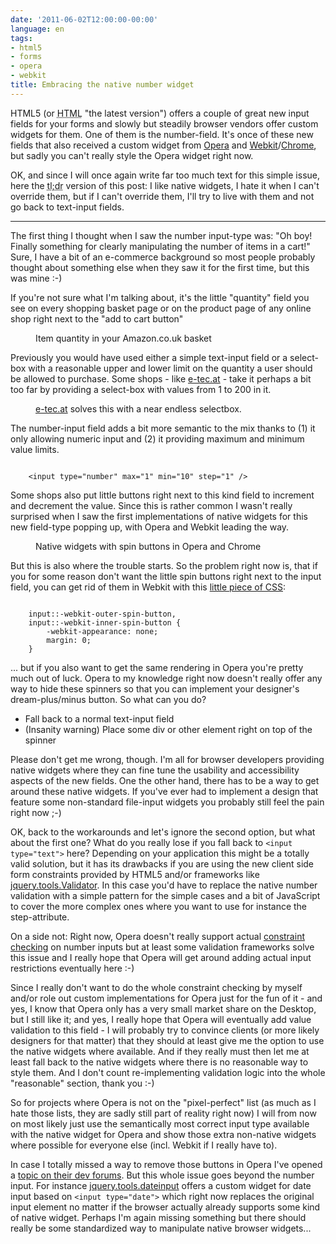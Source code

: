 ```yaml
---
date: '2011-06-02T12:00:00-00:00'
language: en
tags:
- html5
- forms
- opera
- webkit
title: Embracing the native number widget
---
```



HTML5 (or <abbr title="Hypertext markup language">HTML</abbr> "the latest version") offers a couple of great new input fields for your forms and slowly but steadily browser vendors offer custom widgets for them. One of them is the number-field. It's once of these new fields that also received a custom widget from [Opera](http://opera.com) and [Webkit](http://www.webkit.org/)/[Chrome](http://www.google.com/chrome/), but sadly you can't really style the Opera widget right now.

<p class="tldr">OK, and since I will once again write far too much text for this simple issue, here the <abbr title="Too long; did not read">tl;dr</abbr> version of this post: I like native widgets, I hate it when I can't override them, but if I can't override them, I'll try to live with them and not go back to text-input fields.</p>

-----------------------

The first thing I thought when I saw the number input-type was: "Oh boy! Finally something for clearly manipulating the number of items in a cart!" Sure, I have a bit of an e-commerce background so most people probably thought about something else when they saw it for the first time, but this was mine :-)

If you're not sure what I'm talking about, it's the little "quantity" field you see on every shopping basket page or on the product page of any online shop right next to the "add to cart button"

<figure>
	<img src="/media/2011/quantity-in-cart.png" alt="" />
	<figcaption>Item quantity in your Amazon.co.uk basket</figcaption>
</figure>

Previously you would have used either a simple text-input field or a select-box with a reasonable upper and lower limit on the quantity a user should be allowed to purchase. Some shops - like [e-tec.at](http://www.e-tec.at/) - take it perhaps a bit too far by providing a select-box with values from 1 to 200 in it.

<figure>
	<img src="/media/2011/endless-selectbox.jpg" alt="" />
	<figcaption><a href="http://www.e-tec.at/">e-tec.at</a> solves this with a near endless selectbox.</figcaption>
</figure>

The number-input field adds a bit more semantic to the mix thanks to (1) it only allowing numeric input and (2) it providing maximum and minimum value limits.

<pre><code>
	&lt;input type=&quot;number&quot; max=&quot;1&quot; min=&quot;10&quot; step=&quot;1&quot; /&gt;
</code></pre>

Some shops also put little buttons right next to this kind field to increment and decrement the value. Since this is rather common I wasn't really surprised when I saw the first implementations of native widgets for this new field-type popping up, with Opera and Webkit leading the way.

<figure>
	<img src="/media/2011/widgets.png" alt="">
	<figcaption>Native widgets with spin buttons in Opera and Chrome</figcaption>
</figure>

But this is also where the trouble starts. So the problem right now is, that if you for some reason don't want the little spin buttons right next to the input field, you can get rid of them in Webkit with this [little piece of CSS](http://stackoverflow.com/questions/3790935/can-i-hide-the-html5-number-inputs-spin-box/4298216#4298216):

<pre><code>
	input::-webkit-outer-spin-button,
	input::-webkit-inner-spin-button {
	    -webkit-appearance: none;
	    margin: 0;
	}
</code></pre>

... but if you also want to get the same rendering in Opera you're pretty much out of luck. Opera to my knowledge right now doesn't really offer any way to hide these spinners so that you can implement your designer's dream-plus/minus button. So what can you do?

* Fall back to a normal text-input field
* (Insanity warning) Place some div or other element right on top of the spinner

Please don't get me wrong, though. I'm all for browser developers providing native widgets where they can fine tune the usability and accessibility aspects of the new fields. One the other hand, there has to be a way to get around these native widgets. If you've ever had to implement a design that feature some non-standard file-input widgets you probably still feel the pain right now ;-)

OK, back to the workarounds and let's ignore the second option, but what about the first one? What do you really lose if you fall back to `<input type="text">` here? Depending on your application this might be a totally valid solution, but it has its drawbacks if you are using the new client side form constraints provided by HTML5 and/or frameworks like [jquery.tools.Validator](http://flowplayer.org/tools/demos/validator/index.html). In this case you'd have to replace the native number validation with a simple pattern for the simple cases and a bit of JavaScript to cover the more complex ones where you want to use for instance the step-attribute.

On a side not: Right now, Opera doesn't really support actual [constraint checking](http://www.quirksmode.org/html5/tests/inputs_numbers.html) on number inputs but at least some validation frameworks solve this issue and I really hope that Opera will get around adding actual input restrictions eventually here :-)

Since I really don't want to do the whole constraint checking by myself and/or role out custom implementations for Opera just for the fun of it - and yes, I know that Opera only has a very small market share on the Desktop, but I still like it; and yes, I really hope that Opera will eventually add value validation to this field - I will probably try to convince clients (or more likely designers for that matter) that they should at least give me the option to use the native widgets where available. And if they really must then let me at least fall back to the native widgets where there is no reasonable way to style them. And I don't count re-implementing validation logic into the whole "reasonable" section, thank you :-)

So for projects where Opera is not on the "pixel-perfect" list (as much as I hate those lists, they are sadly still part of reality right now) I will from now on most likely just use the semantically most correct input type available with the native widget for Opera and show those extra non-native widgets where possible for everyone else (incl. Webkit if I really have to).

In case I totally missed a way to remove those buttons in Opera I've opened a [topic on their dev forums](http://dev.opera.com/forums/topic/1008922?t=1307040381&amp;page=1#comment9565472). But this whole issue goes beyond the number input. For instance [jquery.tools.dateinput](https://github.com/jquerytools/jquerytools/blob/master/src/dateinput/dateinput.js) offers a custom widget for date input based on `<input type="date">` which right now replaces the original input element no matter if the browser actually already supports some kind of native widget. Perhaps I'm again missing something but there should really be some standardized way to manipulate native browser widgets...